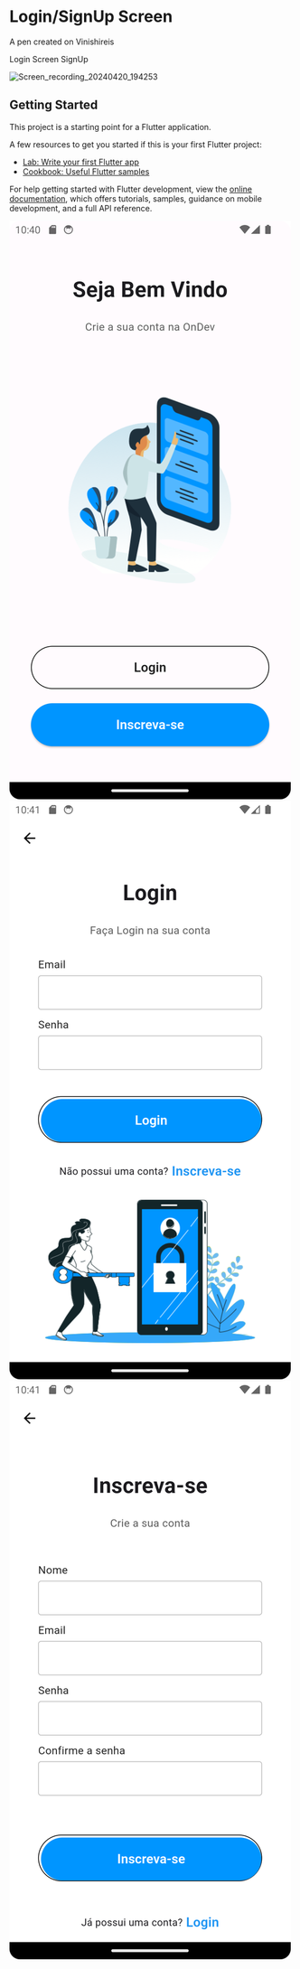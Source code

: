 # Login/SignUp Screen 

A pen created on Vinishireis 

Login Screen SignUp

![Screen_recording_20240420_194253](https://github.com/Vinishireis/SignUp-And-Login-Screen-Mobile/assets/95651095/bc5620dc-6a4d-4313-b407-173734b21359)


## Getting Started

This project is a starting point for a Flutter application.

A few resources to get you started if this is your first Flutter project:

- [Lab: Write your first Flutter app](https://docs.flutter.dev/get-started/codelab)
- [Cookbook: Useful Flutter samples](https://docs.flutter.dev/cookbook)

For help getting started with Flutter development, view the
[online documentation](https://docs.flutter.dev/), which offers tutorials,
samples, guidance on mobile development, and a full API reference.

![Login/SignUp](image.png)
![Login Screen](image-1.png)
![SignUp Screen](image-2.png)
